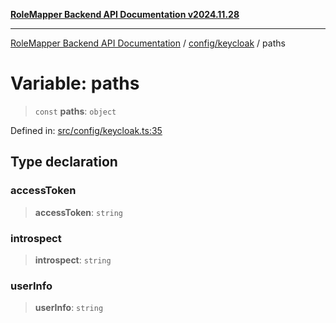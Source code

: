 [**RoleMapper Backend API Documentation v2024.11.28**](../../../README.md)

***

[RoleMapper Backend API Documentation](../../../modules.md) / [config/keycloak](../README.md) / paths

# Variable: paths

> `const` **paths**: `object`

Defined in: [src/config/keycloak.ts:35](https://github.com/FlowCraft-AG/RoleMapper/blob/2b9cb86a69a058eebb4388dc6380ab3f35004bd1/backend/src/config/keycloak.ts#L35)

## Type declaration

### accessToken

> **accessToken**: `string`

### introspect

> **introspect**: `string`

### userInfo

> **userInfo**: `string`
